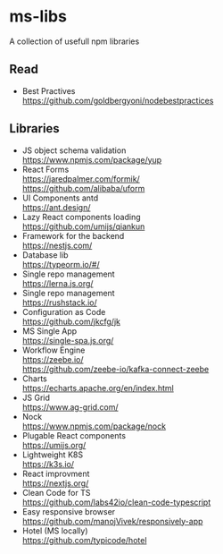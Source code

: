# ms-libs

A collection of usefull npm libraries

## Read
* Best Practives <br>
https://github.com/goldbergyoni/nodebestpractices

## Libraries

* JS object schema validation <br>
https://www.npmjs.com/package/yup
* React Forms <br>
https://jaredpalmer.com/formik/ <br>
https://github.com/alibaba/uform
* UI Components antd <br>
https://ant.design/
* Lazy React components loading <br>
https://github.com/umijs/qiankun
* Framework for the backend <br>
https://nestjs.com/
* Database lib <br>
https://typeorm.io/#/
* Single repo management <br>
https://lerna.js.org/
* Single repo management <br>
https://rushstack.io/
* Configuration as Code <br>
https://github.com/jkcfg/jk
* MS Single App <br>
https://single-spa.js.org/
* Workflow Engine <br>
https://zeebe.io/ <br>
https://github.com/zeebe-io/kafka-connect-zeebe
* Charts <br>
https://echarts.apache.org/en/index.html
* JS Grid <br>
https://www.ag-grid.com/
* Nock <br>
https://www.npmjs.com/package/nock
* Plugable React components <br>
https://umijs.org/
* Lightweight K8S <br>
https://k3s.io/
* React improvment <br>
https://nextjs.org/
* Clean Code for TS <br>
https://github.com/labs42io/clean-code-typescript
* Easy responsive browser <br>
https://github.com/manojVivek/responsively-app
* Hotel (MS locally) <br>
https://github.com/typicode/hotel
